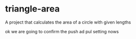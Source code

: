 # triangle-area
A project that calculates the area of a circle with given lengths


ok we are going to confirm the push ad pul setting nows
